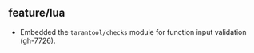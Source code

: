 ## feature/lua

* Embedded the `tarantool/checks` module for function input validation
  (gh-7726).
